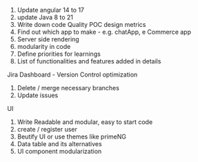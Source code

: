 1. Update angular 14 to 17
2. update Java 8 to 21
3. Write down code Quality POC design metrics
4. Find out which app to make - e.g. chatApp, e Commerce app
5. Server side rendering
6. modularity in code
7. Define priorities for learnings
8. List of functionalities and features added in details

Jira Dashboard - Version Control optimization
1. Delete / merge necessary branches
2. Update issues

UI
1. Write Readable and modular, easy to start code
2. create / register user
3. Beutify UI or use themes like primeNG
4. Data table and its alternatives
5. UI component modularization
